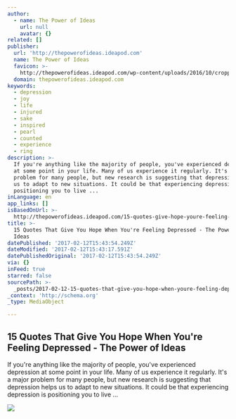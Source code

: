 ```yaml
---
author:
  - name: The Power of Ideas
    url: null
    avatar: {}
related: []
publisher:
  url: 'http://thepowerofideas.ideapod.com'
  name: The Power of Ideas
  favicon: >-
    http://thepowerofideas.ideapod.com/wp-content/uploads/2016/10/cropped-little-logo-192x192.jpg
  domain: thepowerofideas.ideapod.com
keywords:
  - depression
  - joy
  - life
  - injured
  - sake
  - inspired
  - pearl
  - counted
  - experience
  - ring
description: >-
  If you're anything like the majority of people, you've experienced depression
  at some point in your life. Many of us experience it regularly. It's a major
  problem for many people, but new research is suggesting that depression helps
  us to adapt to new situations. It could be that experiencing depression is
  positioning you to live ...
inLanguage: en
app_links: []
isBasedOnUrl: >-
  http://thepowerofideas.ideapod.com/15-quotes-give-hope-youre-feeling-depressed/
title: >-
  15 Quotes That Give You Hope When You're Feeling Depressed - The Power of
  Ideas
datePublished: '2017-02-12T15:43:54.249Z'
dateModified: '2017-02-12T15:43:17.591Z'
datePublishedOriginal: '2017-02-12T15:43:54.249Z'
via: {}
inFeed: true
starred: false
sourcePath: >-
  _posts/2017-02-12-15-quotes-that-give-you-hope-when-youre-feeling-depressed-.md
_context: 'http://schema.org'
_type: MediaObject

---
```

<article style=""><h1>15 Quotes That Give You Hope When You're Feeling Depressed - The Power of Ideas</h1><p>If you're anything like the majority of people, you've experienced depression at some point in your life. Many of us experience it regularly. It's a major problem for many people, but new research is suggesting that depression helps us to adapt to new situations. It could be that experiencing depression is positioning you to live ...</p><img src="http://thepowerofideas.ideapod.com/wp-content/uploads/2017/02/depression-1.jpg" /></article>